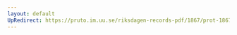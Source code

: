 ```yaml
---
layout: default
UpRedirect: https://pruto.im.uu.se/riksdagen-records-pdf/1867/prot-1867--fk--328/prot-1867--fk--328_003.pdf
---
```

